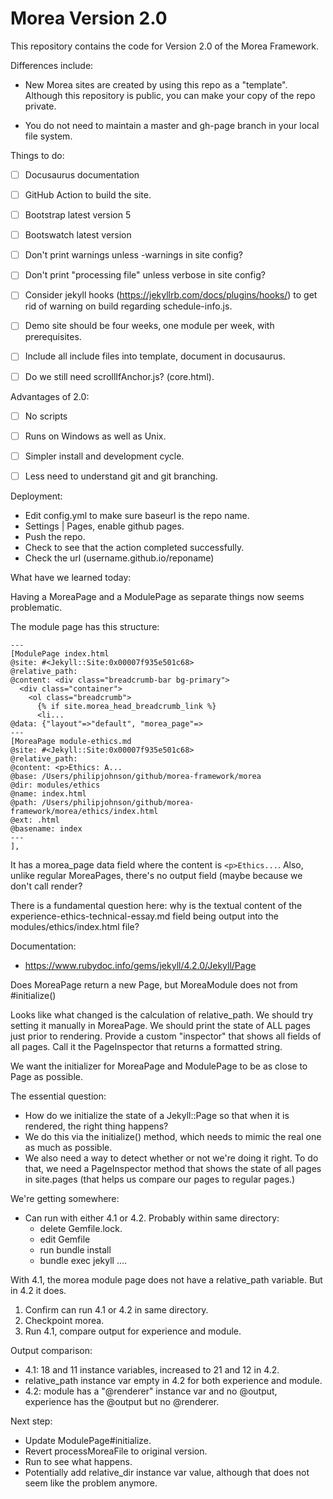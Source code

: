 # Morea Version 2.0

This repository contains the code for Version 2.0 of the Morea Framework.

Differences include:

  * New Morea sites are created by using this repo as a "template". Although this repository is public, you can make your copy of the repo private.

  * You do not need to maintain a master and gh-page branch in your local file system.

Things to do:

 - [ ] Docusaurus documentation
 - [ ] GitHub Action to build the site.
 - [ ] Bootstrap latest version 5
 - [ ] Bootswatch latest version
 - [ ] Don't print warnings unless -warnings in site config?
 - [ ] Don't print "processing file" unless verbose in site config?
 - [ ] Consider jekyll hooks (https://jekyllrb.com/docs/plugins/hooks/) to get rid of warning on build regarding schedule-info.js.
 - [ ] Demo site should be four weeks, one module per week, with prerequisites.
 - [ ] Include all include files into template, document in docusaurus.
 - [ ] Do we still need scrollIfAnchor.js? (core.html).


Advantages of 2.0:

 - [ ] No scripts
 - [ ] Runs on Windows as well as Unix.
 - [ ] Simpler install and development cycle.
 - [ ] Less need to understand git and git branching.


Deployment:

 * Edit config.yml to make sure baseurl is the repo name.
 * Settings | Pages, enable github pages.
 * Push the repo.
 * Check to see that the action completed successfully.
 * Check the url (username.github.io/reponame)

What have we learned today:

Having a MoreaPage and a ModulePage as separate things now seems problematic.

The module page has this structure:

```
---
[ModulePage index.html
@site: #<Jekyll::Site:0x00007f935e501c68>
@relative_path:
@content: <div class="breadcrumb-bar bg-primary">
  <div class="container">
    <ol class="breadcrumb">
      {% if site.morea_head_breadcrumb_link %}
      <li...
@data: {"layout"=>"default", "morea_page"=>
---
[MoreaPage module-ethics.md
@site: #<Jekyll::Site:0x00007f935e501c68>
@relative_path:
@content: <p>Ethics: A...
@base: /Users/philipjohnson/github/morea-framework/morea
@dir: modules/ethics
@name: index.html
@path: /Users/philipjohnson/github/morea-framework/morea/ethics/index.html
@ext: .html
@basename: index
---
],
```

It has a morea_page data field where the content is `<p>Ethics...`. Also, unlike regular MoreaPages, there's no output field (maybe because we don't call render?

There is a fundamental question here: why is the textual content of the experience-ethics-technical-essay.md field being output into the modules/ethics/index.html file?

Documentation:
  * https://www.rubydoc.info/gems/jekyll/4.2.0/Jekyll/Page

Does MoreaPage return a new Page, but MoreaModule does not from #initialize()

Looks like what changed is the calculation of relative_path.  We should try setting it manually in MoreaPage.
We should print the state of ALL pages just prior to rendering. Provide a custom "inspector" that shows all fields of all pages. Call it the PageInspector that returns a formatted string.

We want the initializer for MoreaPage and ModulePage to be as close to Page as possible.

The essential question:
  * How do we initialize the state of a Jekyll::Page so that when it is rendered, the right thing happens?
  * We do this via the initialize() method, which needs to mimic the real one as much as possible.
  * We also need a way to detect whether or not we're doing it right. To do that, we need a PageInspector method that shows the state of all pages in site.pages (that helps us compare our pages to regular pages.)

We're getting somewhere:
  * Can run with either 4.1 or 4.2.  Probably within same directory:
    - delete Gemfile.lock.
    - edit Gemfile
    - run bundle install
    - bundle exec jekyll ....

With 4.1, the morea module page does not have a relative_path variable. But in 4.2 it does.

1. Confirm can run 4.1 or 4.2 in same directory.
2. Checkpoint morea.
3. Run 4.1, compare output for experience and module.

Output comparison:

* 4.1: 18 and 11 instance variables, increased to 21 and 12 in 4.2.
* relative_path instance var empty in 4.2 for both experience and module.
* 4.2: module has a "@renderer" instance var and no @output, experience has the @output but no @renderer.

Next step:
  * Update ModulePage#initialize.
  * Revert processMoreaFile to original version.
  * Run to see what happens.
  * Potentially add relative_dir instance var value, although that does not seem like the problem anymore.